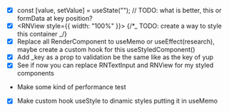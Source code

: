 - [x] const [value, setValue] = useState(""); // TODO: what is better, this or formData at key position?
- [x] <RNView style={{ width: "100%" }}> {/\*_ TODO: create a way to style this container _/}
- [x] Replace all RenderComponent to useMemo or useEffect(research), maybe create a custom hook for this useStyledComponent()
- [x] Add \_key as a prop to validation be the same like as the key of yup
- [x] See if now you can replace RNTextInput and RNView for my styled components
- Make some kind of performance test
- [x] Make custom hook useStyle to dinamic styles putting it in useMemo
